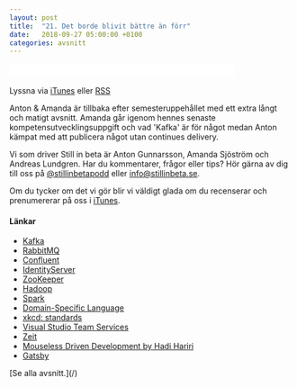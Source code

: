 ```yaml
---
layout: post
title:  "21. Det borde blivit bättre än förr"
date:   2018-09-27 05:00:00 +0100
categories: avsnitt
---
```

<iframe style="border: none" src="//html5-player.libsyn.com/embed/episode/id/6969631/height/26/width/400/theme/standard-mini/autonext/no/thumbnail/no/autoplay/no/preload/no/no_addthis/no/direction/backward/no-cache/true/" height="26" width="400" scrolling="no"  allowfullscreen webkitallowfullscreen mozallowfullscreen oallowfullscreen msallowfullscreen></iframe>
<p>Lyssna via <a href="https://itunes.apple.com/se/podcast/still-in-beta/id1174070946">iTunes</a> eller <a href="http://stillinbeta.libsyn.com/rss">RSS</a></p>
<p>Anton &amp; Amanda &auml;r tillbaka efter semesteruppeh&aring;llet med ett extra l&aring;ngt och matigt avsnitt. Amanda g&aring;r igenom hennes senaste kompetensutvecklingsuppgift och vad 'Kafka' &auml;r f&ouml;r n&aring;got medan Anton k&auml;mpat med att publicera n&aring;got utan continues delivery.</p>
<p>Vi som driver Still in beta &auml;r Anton Gunnarsson, Amanda Sj&ouml;str&ouml;m och Andreas Lundgren. Har du kommentarer, fr&aring;gor eller tips? H&ouml;r g&auml;rna av dig till oss p&aring;&nbsp;<a href="http://twitter.com/stillinbetapodd">@stillinbetapodd</a>&nbsp;eller&nbsp;<a href="mailto:info@stillinbeta.se">info@stillinbeta.se</a>.</p>
<p>Om du tycker om det vi g&ouml;r blir vi v&auml;ldigt glada om du recenserar och prenumererar p&aring; oss i <a href="https://itunes.apple.com/se/podcast/id1174070946">iTunes</a>.</p>
<h4>L&auml;nkar</h4>
<ul>
<li><a href="https://kafka.apache.org" target="_blank" rel="noopener">Kafka</a></li>
<li><a href="https://www.rabbitmq.com" target="_blank" rel="noopener">RabbitMQ</a></li>
<li><a href="https://www.confluent.io" target="_blank" rel="noopener">Confluent</a></li>
<li><a href="http://identityserver.io" target="_blank" rel="noopener">IdentityServer</a></li>
<li><a href="http://zookeeper.apache.org" target="_blank" rel="noopener">ZooKeeper</a></li>
<li><a href="http://hadoop.apache.org" target="_blank" rel="noopener">Hadoop</a></li>
<li><a href="https://spark.apache.org" target="_blank" rel="noopener">Spark</a></li>
<li><a href="https://en.wikipedia.org/wiki/Domain-specific_language" target="_blank" rel="noopener">Domain-Specific Language</a></li>
<li><a href="https://xkcd.com/927/" target="_blank" rel="noopener">xkcd: standards</a></li>
<li><a href="https://visualstudio.microsoft.com/team-services/" target="_blank" rel="noopener">Visual Studio Team Services</a></li>
<li><a href="https://zeit.co" target="_blank" rel="noopener">Zeit</a></li>
<li><a href="https://vimeo.com/98922030" target="_blank" rel="noopener">Mouseless Driven Development by Hadi Hariri</a></li>
<li><a href="https://www.gatsbyjs.org" target="_blank" rel="noopener">Gatsby</a></li>
</ul>
[Se alla avsnitt.](/)